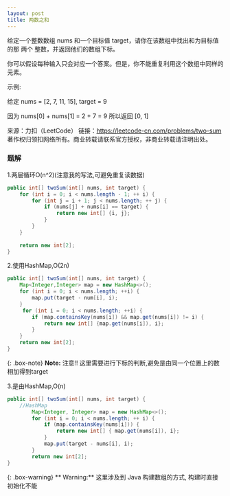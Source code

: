 ```yaml
---
layout: post
title: 两数之和
---
```

给定一个整数数组 nums 和一个目标值 target，请你在该数组中找出和为目标值的那 两个 整数，并返回他们的数组下标。

你可以假设每种输入只会对应一个答案。但是，你不能重复利用这个数组中同样的元素。

示例:

给定 nums = [2, 7, 11, 15], target = 9

因为 nums[0] + nums[1] = 2 + 7 = 9
所以返回 [0, 1]

来源：力扣（LeetCode）
链接：https://leetcode-cn.com/problems/two-sum
著作权归领扣网络所有。商业转载请联系官方授权，非商业转载请注明出处。

### 题解
1.两层循环O(n^2)(注意我的写法,可避免重复读数据)  
```java
public int[] twoSum(int[] nums, int target) {
    for (int i = 0; i < nums.length - 1; ++ i) {
        for (int j = i + 1; j < nums.length; ++ j) {
            if (nums[j] + nums[i] == target) {
                return new int[] {i, j};
            }
        }
    }
    
    return new int[2];
}
```
2.使用HashMap,O(2n)  
```java
public int[] twoSum(int[] nums, int target) {
    Map<Integer,Integer> map = new HashMap<>();
    for (int i = 0; i < nums.length; ++i) {
        map.put(target - num[i], i);
    }
     for (int i = 0; i < nums.length; ++i) {
        if (map.containsKey(nums[i]) && map.get(nums[i]) != i) {
            return new int[] {map.get(nums[i]), i};
        }
    }
    return new int[2];
}
```  

{: .box-note}
**Note:** 注意!! 这里需要进行下标的判断,避免是由同一个位置上的数相加得到target

3.是由HashMap,O(n)
``` java
public int[] twoSum(int[] nums, int target) {
    //HashMap
        Map<Integer, Integer> map = new HashMap<>();
        for (int i = 0; i < nums.length; ++ i) {
            if (map.containsKey(nums[i])) {
                return new int[] { map.get(nums[i]), i};
            }
            map.put(target - nums[i], i);
        }
        return new int[2];
}
```  

{: .box-warning}
** Warning:** 这里涉及到 Java 构建数组的方式, 构建时直接初始化不能